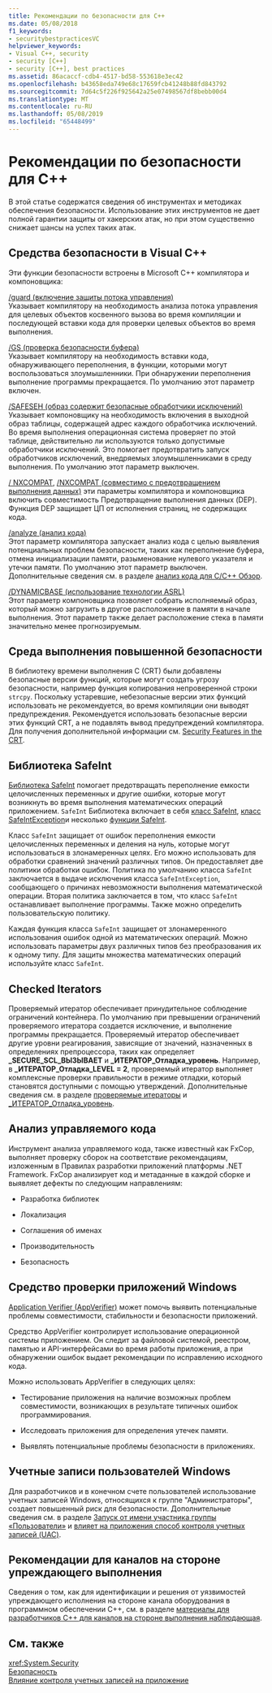 ```yaml
---
title: Рекомендации по безопасности для C++
ms.date: 05/08/2018
f1_keywords:
- securitybestpracticesVC
helpviewer_keywords:
- Visual C++, security
- security [C++]
- security [C++], best practices
ms.assetid: 86acaccf-cdb4-4517-bd58-553618e3ec42
ms.openlocfilehash: b43658eda749e68c17659fcb41248b88fd843792
ms.sourcegitcommit: 7d64c5f226f925642a25e07498567df8bebb00d4
ms.translationtype: MT
ms.contentlocale: ru-RU
ms.lasthandoff: 05/08/2019
ms.locfileid: "65448499"
---
```

# <a name="security-best-practices-for-c"></a>Рекомендации по безопасности для C++

В этой статье содержатся сведения об инструментах и методиках обеспечения безопасности. Использование этих инструментов не дает полной гарантии защиты от хакерских атак, но при этом существенно снижает шансы на успех таких атак.

## <a name="visual-c-security-features"></a>Средства безопасности в Visual C++

Эти функции безопасности встроены в Microsoft C++ компилятора и компоновщика:

[/guard (включение защиты потока управления)](../build/reference/guard-enable-control-flow-guard.md)<br/>
Указывает компилятору на необходимость анализа потока управления для целевых объектов косвенного вызова во время компиляции и последующей вставки кода для проверки целевых объектов во время выполнения.

[/GS (проверка безопасности буфера)](../build/reference/gs-buffer-security-check.md)<br/>
Указывает компилятору на необходимость вставки кода, обнаруживающего переполнения, в функции, которыми могут воспользоваться злоумышленники. При обнаружении переполнения выполнение программы прекращается. По умолчанию этот параметр включен.

[/SAFESEH (образ содержит безопасные обработчики исключений)](../build/reference/safeseh-image-has-safe-exception-handlers.md)<br/>
Указывает компоновщику на необходимость включения в выходной образ таблицы, содержащей адрес каждого обработчика исключений. Во время выполнения операционная система проверяет по этой таблице, действительно ли используются только допустимые обработчики исключений. Это помогает предотвратить запуск обработчиков исключений, внедряемых злоумышленниками в среду выполнения. По умолчанию этот параметр выключен.

[/ NXCOMPAT](../build/reference/nxcompat.md), [/NXCOMPAT (совместимо с предотвращением выполнения данных)](../build/reference/nxcompat-compatible-with-data-execution-prevention.md) эти параметры компилятора и компоновщика включить совместимость Предотвращение выполнения данных (DEP). Функция DEP защищает ЦП от исполнения страниц, не содержащих кода.

[/analyze (анализ кода)](../build/reference/analyze-code-analysis.md)<br/>
Этот параметр компилятора запускает анализ кода с целью выявления потенциальных проблем безопасности, таких как переполнение буфера, отмена инициализации памяти, разыменование нулевого указателя и утечки памяти. По умолчанию этот параметр выключен. Дополнительные сведения см. в разделе [анализ кода для C/C++ Обзор](/visualstudio/code-quality/code-analysis-for-c-cpp-overview).

[/DYNAMICBASE (использование технологии ASRL)](../build/reference/dynamicbase-use-address-space-layout-randomization.md)<br/>
Этот параметр компоновщика позволяет собрать исполняемый образ, который можно загрузить в другое расположение в памяти в начале выполнения. Этот параметр также делает расположение стека в памяти значительно менее прогнозируемым.

## <a name="security-enhanced-crt"></a>Среда выполнения повышенной безопасности

В библиотеку времени выполнения C (CRT) были добавлены безопасные версии функций, которые могут создать угрозу безопасности, например функция копирования непроверенной строки `strcpy`. Поскольку устаревшие, небезопасные версии этих функций использовать не рекомендуется, во время компиляции они выводят предупреждения. Рекомендуется использовать безопасные версии этих функций CRT, а не подавлять вывод предупреждений компилятора. Для получения дополнительной информации см. [Security Features in the CRT](../c-runtime-library/security-features-in-the-crt.md).

## <a name="safeint-library"></a>Библиотека SafeInt

[Библиотека SafeInt](../safeint/safeint-library.md) помогает предотвращать переполнение емкости целочисленных переменных и другие ошибки, которые могут возникнуть во время выполнения математических операций приложением. `SafeInt` Библиотека включает в себя [класс SafeInt](../safeint/safeint-class.md), [класс SafeIntException](../safeint/safeintexception-class.md)и несколько [функции SafeInt](../safeint/safeint-functions.md).

Класс `SafeInt` защищает от ошибок переполнения емкости целочисленных переменных и деления на нуль, которые могут использоваться в злонамеренных целях. Его можно использовать для обработки сравнений значений различных типов. Он предоставляет две политики обработки ошибок. Политика по умолчанию класса `SafeInt` заключается в выдаче исключения класса `SafeIntException`, сообщающего о причинах невозможности выполнения математической операции. Вторая политика заключается в том, что класс `SafeInt` останавливает выполнение программы. Также можно определить пользовательскую политику.

Каждая функция класса `SafeInt` защищает от злонамеренного использования ошибок одной из математических операций. Можно использовать параметры двух различных типов без преобразования их к одному типу. Для защиты множества математических операций используйте класс `SafeInt`.

## <a name="checked-iterators"></a>Checked Iterators

Проверяемый итератор обеспечивает принудительное соблюдение ограничений контейнера. По умолчанию при превышении ограничений проверяемого итератора создается исключение, и выполнение программы прекращается. Проверяемый итератор обеспечивает другие уровни реагирования, зависящие от значений, назначенных в определениях препроцессора, таких как определяет  **\_SECURE\_SCL\_ВЫЗЫВАЕТ** и  **\_ИТЕРАТОР\_Отладка\_уровень**. Например, в  **\_ИТЕРАТОР\_Отладка\_LEVEL = 2**, проверяемый итератор выполняет комплексные проверки правильности в режиме отладки, который становятся доступными с помощью утверждений. Дополнительные сведения см. в разделе [проверяемые итераторы](../standard-library/checked-iterators.md) и [ \_ИТЕРАТОР\_Отладка\_уровень](../standard-library/iterator-debug-level.md).

## <a name="code-analysis-for-managed-code"></a>Анализ управляемого кода

Инструмент анализа управляемого кода, также известный как FxCop, выполняет проверку сборок на соответствие рекомендациям, изложенным в Правилах разработки приложений платформы .NET Framework. FxCop анализирует код и метаданные в каждой сборке и выявляет дефекты по следующим направлениям:

- Разработка библиотек

- Локализация

- Соглашения об именах

- Производительность

- Безопасность

## <a name="windows-application-verifier"></a>Средство проверки приложений Windows

[Application Verifier (AppVerifier)](/windows-hardware/drivers/debugger/application-verifier
) может помочь выявить потенциальные проблемы совместимости, стабильности и безопасности приложений.

Средство AppVerifier контролирует использование операционной системы приложением. Он следит за файловой системой, реестром, памятью и API-интерфейсами во время работы приложения, а при обнаружении ошибок выдает рекомендации по исправлению исходного кода.

Можно использовать AppVerifier в следующих целях:

- Тестирование приложения на наличие возможных проблем совместимости, возникающих в результате типичных ошибок программирования.

- Исследовать приложения для определения утечек памяти.

- Выявлять потенциальные проблемы безопасности в приложениях.

## <a name="windows-user-accounts"></a>Учетные записи пользователей Windows

Для разработчиков и в конечном счете пользователей использование учетных записей Windows, относящихся к группе "Администраторы", создает повышенный риск для безопасности. Дополнительные сведения см. в разделе [Запуск от имени участника группы «Пользователи»](running-as-a-member-of-the-users-group.md) и [влияет на приложения способ контроля учетных записей (UAC)](how-user-account-control-uac-affects-your-application.md).

## <a name="guidance-for-speculative-execution-side-channels"></a>Рекомендации для каналов на стороне упреждающего выполнения

Сведения о том, как для идентификации и решения от уязвимостей упреждающего исполнения на стороне канала оборудования в программном обеспечении C++, см. в разделе [материалы для разработчиков C++ для каналов на стороне выполнения наблюдающая](developer-guidance-speculative-execution.md).

## <a name="see-also"></a>См. также

<xref:System.Security> <br/>
[Безопасность](/dotnet/standard/security/index)<br/>
[Влияние контроля учетных записей на приложение](how-user-account-control-uac-affects-your-application.md)
